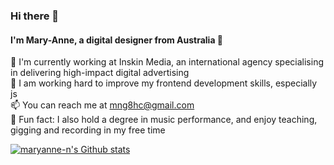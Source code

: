 ### Hi there 👋

#### I'm Mary-Anne, a digital designer from Australia 🐨

💼 I'm currently working at Inskin Media, an international agency specialising in delivering high-impact digital advertising \
🌱 I am working hard to improve my frontend development skills, especially js \
📫 You can reach me at mng8hc@gmail.com \
🎻 Fun fact: I also hold a degree in music performance, and enjoy teaching, gigging and recording in my free time

[![maryanne-n's Github stats](https://github.com/maryanne-n/api/wakatime?username=maryanne_n)](https://github.com/maryanne-n/maryanne-n)


<!--
**maryanne-n/maryanne-n** is a ✨ _special_ ✨ repository because its `README.md` (this file) appears on your GitHub profile.

Here are some ideas to get you started:

- 🔭 I’m currently working on ...
- 🌱 I’m currently learning ...
- 👯 I’m looking to collaborate on ...
- 🤔 I’m looking for help with ...
- 💬 Ask me about ...
- 📫 How to reach me: ...
- 😄 Pronouns: ...
- ⚡ Fun fact: ...
-->
